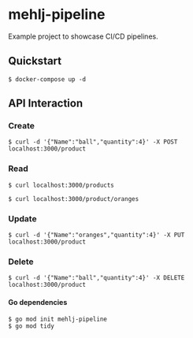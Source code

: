 # mehlj-pipeline

Example project to showcase CI/CD pipelines.

## Quickstart
```
$ docker-compose up -d
```

## API Interaction

### Create
```
$ curl -d '{"Name":"ball","quantity":4}' -X POST localhost:3000/product
```

### Read
```
$ curl localhost:3000/products
```
```
$ curl localhost:3000/product/oranges
```

### Update
```
$ curl -d '{"Name":"oranges","quantity":4}' -X PUT localhost:3000/product
```

### Delete
```
$ curl -d '{"Name":"ball","quantity":4}' -X DELETE localhost:3000/product
```


#### Go dependencies
```
$ go mod init mehlj-pipeline
$ go mod tidy
```